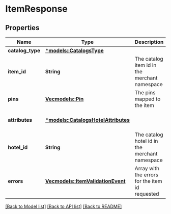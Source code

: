 # ItemResponse

## Properties
Name | Type | Description | Notes
------------ | ------------- | ------------- | -------------
**catalog_type** | [***models::CatalogsType**](CatalogsType.md) |  | 
**item_id** | **String** | The catalog item id in the merchant namespace | [optional] [default to None]
**pins** | [**Vec<models::Pin>**](Pin.md) | The pins mapped to the item | [optional] [default to None]
**attributes** | [***models::CatalogsHotelAttributes**](CatalogsHotelAttributes.md) |  | [optional] [default to None]
**hotel_id** | **String** | The catalog hotel id in the merchant namespace | [optional] [default to None]
**errors** | [**Vec<models::ItemValidationEvent>**](ItemValidationEvent.md) | Array with the errors for the item id requested | [optional] [default to None]

[[Back to Model list]](../README.md#documentation-for-models) [[Back to API list]](../README.md#documentation-for-api-endpoints) [[Back to README]](../README.md)



